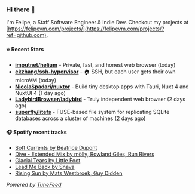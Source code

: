 ### Hi there 👋

I'm Felipe, a Staff Software Engineer & Indie Dev. Checkout my projects at [https://felipevm.com/projects/](https://felipevm.com/projects/?ref=github.com).

#### ⭐ Recent Stars
- **[imputnet/helium](https://github.com/imputnet/helium)** - Private, fast, and honest web browser (today)
- **[ekzhang/ssh-hypervisor](https://github.com/ekzhang/ssh-hypervisor)** - 🏠 SSH, but each user gets their own microVM (today)
- **[NicolaSpadari/nuxtor](https://github.com/NicolaSpadari/nuxtor)** - Build tiny desktop apps with Tauri, Nuxt 4 and NuxtUI 4 (1 day ago)
- **[LadybirdBrowser/ladybird](https://github.com/LadybirdBrowser/ladybird)** - Truly independent web browser (2 days ago)
- **[superfly/litefs](https://github.com/superfly/litefs)** - FUSE-based file system for replicating SQLite databases across a cluster of machines (2 days ago)

#### 🎧 Spotify recent tracks
- [Soft Currents by Béatrice Dupont](https://open.spotify.com/track/6QuFwTFUH59wCW1ZjFFbho)
- [Dive - Extended Mix by mölly, Rowland Giles, Run Rivers](https://open.spotify.com/track/5y12KB5s2lWEqi3mxMervL)
- [Glacial Tears by Little Foot](https://open.spotify.com/track/6E5jrGn866aHPwU5oPvX80)
- [Lead Me Back by Snava](https://open.spotify.com/track/4Y0L2Ar86W8jnRaqzlSxib)
- [Rising Sun by Mats Westbroek, Guy Didden](https://open.spotify.com/track/38sYyLbKKVJfxzo8aRd1W8)

_Powered by [TuneFeed](https://tunefeed.app?ref=github.com)_
